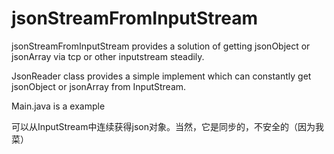 # jsonStreamFromInputStream
jsonStreamFromInputStream provides a solution of 
getting jsonObject or jsonArray via tcp or other inputstream steadily.

JsonReader class
provides a simple implement which can constantly get jsonObject or jsonArray from InputStream.

Main.java is a example

可以从InputStream中连续获得json对象。当然，它是同步的，不安全的（因为我菜）
